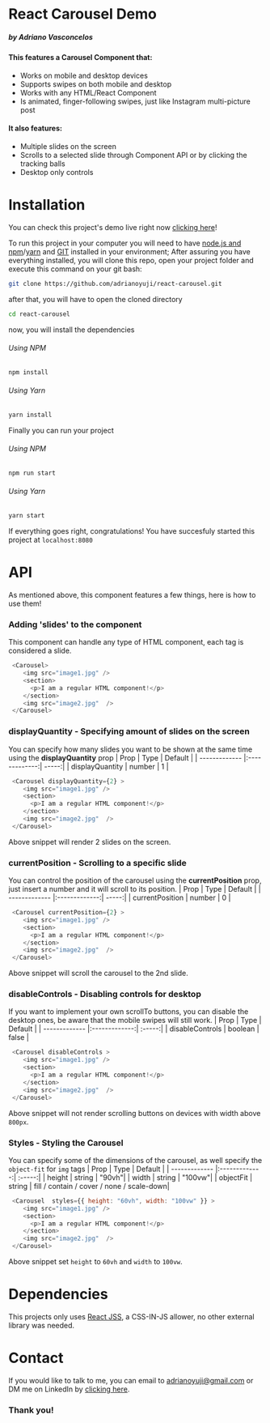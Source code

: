 # React Carousel Demo
##### by Adriano Vasconcelos

#### **This features a Carousel Component that:**
* Works on mobile and desktop devices
* Supports swipes on both mobile and desktop
* Works with any HTML/React Component
* Is animated, finger-following swipes, just like Instagram multi-picture post

#### **It also features:**
* Multiple slides on the screen
* Scrolls to a selected slide through Component API or by clicking the tracking balls
* Desktop only controls

# Installation

You can check this project's demo live right now [clicking here](https://react-carousel-nine.vercel.app/)!

To run this project in your computer you will need to have [node.js and npm](https://nodejs.org/en/)/[yarn](https://yarnpkg.com/) and [GIT](https://git-scm.com/) installed in your environment;
After assuring you have everything installed, you will clone this repo, open your project folder and execute this command on your git bash:

````bash
git clone https://github.com/adrianoyuji/react-carousel.git
````
after that, you will have to open the cloned directory

````bash
cd react-carousel
````
now, you will install the dependencies
###### Using NPM
````bash
npm install
````
###### Using Yarn
````bash
yarn install
````
Finally you can run your project
###### Using NPM
````bash
npm run start
````
###### Using Yarn
````bash
yarn start
````
If everything goes right, congratulations! You have succesfuly started this project at `localhost:8080`

# API

As mentioned above, this component features a few things, here is how to use them!

### Adding 'slides' to the component
This component can handle any type of HTML component, each tag is considered a slide.
````javascript
 <Carousel>
    <img src="image1.jpg" />
    <section>
      <p>I am a regular HTML component!</p>
    </section>
    <img src="image2.jpg"  /> 
 </Carousel>
````
### displayQuantity - Specifying amount of slides on the screen 
You can specify how many slides you want to be shown at the same time using the **displayQuantity** prop
| Prop       | Type          | Default  |
| ------------- |:-------------:| -----:|
| displayQuantity     | number | 1 |
````javascript
 <Carousel displayQuantity={2} >
    <img src="image1.jpg" />
    <section>
      <p>I am a regular HTML component!</p>
    </section>
    <img src="image2.jpg"  /> 
 </Carousel>
````
Above snippet will render 2 slides on the screen.

### currentPosition - Scrolling to a specific slide
You can control the position of the carousel using the **currentPosition** prop, just insert a number and it will scroll to its position.
| Prop       | Type          | Default  |
| ------------- |:-------------:| -----:|
| currentPosition     | number | 0 |
````javascript
 <Carousel currentPosition={2} >
    <img src="image1.jpg" />
    <section>
      <p>I am a regular HTML component!</p>
    </section>
    <img src="image2.jpg"  /> 
 </Carousel>
````
Above snippet will scroll the carousel to the 2nd slide.

### disableControls - Disabling controls for desktop
If you want to implement your own scrollTo buttons, you can disable the desktop ones, be aware that the mobile swipes will still work.
| Prop       | Type          | Default  |
| ------------- |:-------------:| :-----:|
| disableControls     | boolean | false |
````javascript
 <Carousel disableControls >
    <img src="image1.jpg" />
    <section>
      <p>I am a regular HTML component!</p>
    </section>
    <img src="image2.jpg"  /> 
 </Carousel>
````
Above snippet will not render scrolling buttons on devices with width above `800px`.

### Styles - Styling the Carousel
You can specify some of the dimensions of the carousel, as well specify the `object-fit` for `img` tags 
| Prop       | Type          | Default  |
| ------------- |:-------------:| :-----:|
| height     | string | "90vh"|
| width     | string | "100vw"|
| objectFit     | string | fill / contain / cover / none / scale-down|
````javascript
 <Carousel  styles={{ height: "60vh", width: "100vw" }} >
    <img src="image1.jpg" />
    <section>
      <p>I am a regular HTML component!</p>
    </section>
    <img src="image2.jpg"  /> 
 </Carousel>
````
Above snippet set `height` to `60vh` and `width` to `100vw`.

# Dependencies

This projects only uses [React JSS](https://cssinjs.org/react-jss/), a CSS-IN-JS allower, no other external library was needed.

# Contact
If you would like to talk to me, you can email to adrianoyuji@gmail.com or DM me on LinkedIn by [clicking here](https://www.linkedin.com/in/adriano-yuji-sato-de-vasconcelos-034b09191/).
### Thank you!
